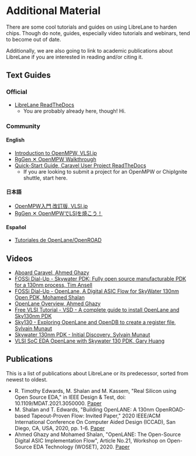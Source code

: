 # Additional Material

There are some cool tutorials and guides on using LibreLane to harden chips. Though do note, guides, especially video tutorials and webinars, tend to become out of date.

Additionally, we are also going to link to academic publications about LibreLane if you are interested in reading and/or citing it.

## Text Guides

### Official

* [LibreLane ReadTheDocs](https://librelane.readthedocs.io/)
  * You are probably already here, though! Hi.

### Community

#### English

* [Introduction to OpenMPW, VLSI.jp](https://vlsi.jp/Introduction_to_OpenMPW.html#introduction-to-openmpw)
* [RgGen ✕ OpenMPW Walkthrough](https://vlsi.jp/RgGenxOpenMPW_eng.html#rggen--openmpw-walkthrough)
* [Quick-Start Guide, Caravel User Project ReadTheDocs](https://caravel-harness.readthedocs.io/en/latest/getting-started.html#quick-start-for-user-projects)
  * If you are looking to submit a project for an OpenMPW or ChipIgnite shuttle, start here.

#### 日本語

* [OpenMPW入門 改訂版, VLSI.jp](https://vlsi.jp/OpenMPW.html)
* [RgGen ✕ OpenMPWでLSIを焼こう！](https://vlsi.jp/RgGenxOpenMPW.html)

#### Español

* [Tutoriales de OpenLane/OpenROAD](https://erickcb.github.io/)

## Videos

* [Aboard Caravel, Ahmed Ghazy](https://www.youtube.com/watch?v=9QV8SDelURk)
* [FOSSi Dial-Up - Skywater PDK: Fully open source manufacturable PDK for a 130nm process, Tim Ansell](https://www.youtube.com/watch?v=EczW2IWdnOM&)
* [FOSSi Dial-Up - OpenLane, A Digital ASIC Flow for SkyWater 130nm Open PDK, Mohamed Shalan](https://www.youtube.com/watch?v=Vhyv0eq_mLU)
* [OpenLane Overview, Ahmed Ghazy](https://www.youtube.com/watch?v=d0hPdkYg5QI)
* [Free VLSI Tutorial - VSD - A complete guide to install OpenLane and Sky130nm PDK](https://www.udemy.com/course/vsd-a-complete-guide-to-install-openlane-and-sky130nm-pdk)
* [Sky130 - Exploring OpenLane and OpenDB to create a register file, Sylvain Munaut](https://www.youtube.com/watch?v=AT_LcmaCZmw)
* [Skywater 130nm PDK - Initial Discovery, Sylvain Munaut](https://www.youtube.com/watch?v=gRYBdTXbxiU)
* [VLSI SoC EDA OpenLane with Skywater 130 PDK, Gary Huang](https://www.youtube.com/watch?v=QnJzoJjC7RQ)

## Publications

This is a list of publications about LibreLane or its predecessor, sorted from newest to oldest.

* R. Timothy Edwards, M. Shalan and M. Kassem, "Real Silicon using Open Source EDA," in IEEE Design & Test, doi: 10.1109/MDAT.2021.3050000. [Paper](https://ieeexplore.ieee.org/document/9336682)
* M. Shalan and T. Edwards, "Building OpenLANE: A 130nm OpenROAD-based Tapeout-Proven Flow: Invited Paper," 2020 IEEE/ACM International Conference On Computer Aided Design (ICCAD), San Diego, CA, USA, 2020, pp. 1-6. [Paper](https://ieeexplore.ieee.org/document/9256623/)
* Ahmed Ghazy and Mohamed Shalan, "OpenLANE: The Open-Source Digital ASIC Implementation Flow", Article No.21, Workshop on Open-Source EDA Technology (WOSET), 2020. [Paper](https://github.com/woset-workshop/woset-workshop.github.io/blob/master/PDFs/2020/a21.pdf)
